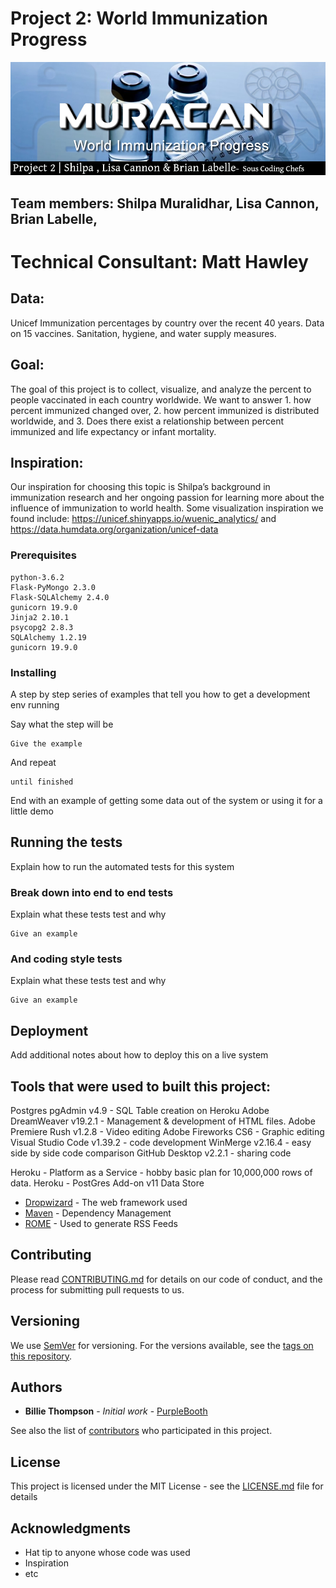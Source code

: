 # Project 2: World Immunization Progress

![Muracan](images/rice-cookers-project2.jpg)


## Team members: Shilpa Muralidhar, Lisa Cannon, Brian Labelle, 
# Technical Consultant: Matt Hawley

## Data:
Unicef Immunization percentages by country over the recent 40 years. Data on 15 vaccines. Sanitation, hygiene, and water supply measures.

## Goal:
The goal of this project is to collect, visualize, and analyze the percent to people vaccinated in each country worldwide. We want to answer 1. how percent immunized changed over, 2. how percent immunized is distributed worldwide, and 3. Does there exist a relationship between percent immunized and life expectancy or infant mortality.

## Inspiration:
Our inspiration for choosing this topic is Shilpa’s background in immunization research and her ongoing passion for learning more about the influence of immunization to world health. Some visualization inspiration we found include:
https://unicef.shinyapps.io/wuenic_analytics/ and https://data.humdata.org/organization/unicef-data

### Prerequisites

```
python-3.6.2
Flask-PyMongo 2.3.0
Flask-SQLAlchemy 2.4.0
gunicorn 19.9.0
Jinja2 2.10.1
psycopg2 2.8.3
SQLAlchemy 1.2.19
gunicorn 19.9.0
```

### Installing

A step by step series of examples that tell you how to get a development env running

Say what the step will be

```
Give the example
```

And repeat

```
until finished
```

End with an example of getting some data out of the system or using it for a little demo

## Running the tests

Explain how to run the automated tests for this system

### Break down into end to end tests

Explain what these tests test and why

```
Give an example
```

### And coding style tests

Explain what these tests test and why

```
Give an example
```

## Deployment

Add additional notes about how to deploy this on a live system

## Tools that were used to built this project:

Postgres pgAdmin v4.9 - SQL Table creation on Heroku
Adobe DreamWeaver v19.2.1 - Management & development of HTML files.
Adobe Premiere Rush v1.2.8 - Video editing
Adobe Fireworks CS6 - Graphic editing
Visual Studio Code v1.39.2 - code development
WinMerge v2.16.4 - easy side by side code comparison
GitHub Desktop v2.2.1 - sharing code

Heroku - Platform as a Service - hobby basic plan for 10,000,000 rows of data.
Heroku - PostGres Add-on v11 Data Store










* [Dropwizard](http://www.dropwizard.io/1.0.2/docs/) - The web framework used
* [Maven](https://maven.apache.org/) - Dependency Management
* [ROME](https://rometools.github.io/rome/) - Used to generate RSS Feeds

## Contributing

Please read [CONTRIBUTING.md](https://gist.github.com/PurpleBooth/b24679402957c63ec426) for details on our code of conduct, and the process for submitting pull requests to us.

## Versioning

We use [SemVer](http://semver.org/) for versioning. For the versions available, see the [tags on this repository](https://github.com/your/project/tags). 

## Authors

* **Billie Thompson** - *Initial work* - [PurpleBooth](https://github.com/PurpleBooth)

See also the list of [contributors](https://github.com/your/project/contributors) who participated in this project.

## License

This project is licensed under the MIT License - see the [LICENSE.md](LICENSE.md) file for details

## Acknowledgments

* Hat tip to anyone whose code was used
* Inspiration
* etc

